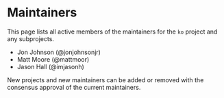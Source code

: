# Maintainers

This page lists all active members of the maintainers for the `ko` project and any subprojects.

- Jon Johnson (@jonjohnsonjr)
- Matt Moore (@mattmoor)
- Jason Hall (@imjasonh)

New projects and new maintainers can be added or removed with the consensus approval of the current maintainers.
